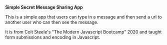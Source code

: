 **Simple Secret Message Sharing App**

This is a simple app that users can type in a message and then send a url to another user who can then see the message.

It is from Colt Steele's "The Modern Javascript Bootcamp" 2020 and taught form submissions and encoding in Javascript.